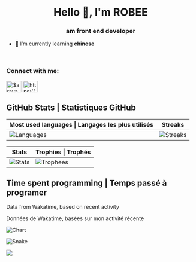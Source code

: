 <h1 align="center">Hello 👋, I'm ROBEE</h1>
<h3 align="center">am front end developer</h3>

- 🌱 I’m currently learning **chinese**
<br />

<h3 align="left">Connect with me:</h3>
<p align="left">
<a href="https://www.youtube.com/@Oxrobee" target="blank"><img align="center" src="https://raw.githubusercontent.com/rahuldkjain/github-profile-readme-generator/master/src/images/icons/Social/youtube.svg" alt="$aravan" height="30" width="40" /></a>
<a href="https://discord.gg/https://discord.gg/jEJWzn2dXv" target="blank"><img align="center" src="https://raw.githubusercontent.com/rahuldkjain/github-profile-readme-generator/master/src/images/icons/Social/discord.svg" alt="https://discord.gg/25PJfG6WyP" height="30" width="40" /></a>
</p>

## GitHub Stats | Statistiques GitHub

| Most used languages \| Langages les plus utilisés | Streaks |
| --- | --- |
| ![Languages](https://github-readme-stats.vercel.app/api/top-langs/?username=ROBEE404&theme=onedark&hide_title=true&show_icons=true&layout=compact&bg_color=00000000&border_color=00000000) | ![Streaks](https://github-readme-streak-stats.herokuapp.com?user=aravns&theme=onedark&date_format=M%20j%5B%2C%20Y%5D&background=00000000&border=00000000) |

| Stats | Trophies  \| Trophés |
| --- | --- |
| ![Stats](https://github-readme-stats.vercel.app/api?username=ROBEE404&theme=onedark&show_icons=true&count_private=true&hide_title=true&bg_color=00000000&border_color=00000000) | ![Trophees](https://github-profile-trophy.vercel.app/?username=aravns&theme=onedark&column=3&no-frame=true&no-bg=true) |

## Time spent programming | Temps passé à programer
Data from Wakatime, based on recent activity

Données de Wakatime, basées sur mon activité récente

![Chart](https://wakatime.com/share/@de39daa2-6ae7-4a9e-a298-bb0b74a86e3e/fa276e06-37dd-44e9-b40e-e2d57181b084.svg)

![Snake](https://raw.githubusercontent.com/ROBEE404/GoudronViande24/output/contribution-grid-snake.svg)

![](https://komarev.com/ghpvc/?username=ROBEE404&color=06476d&style=flat-square&label=Views%20/%20Vues)
